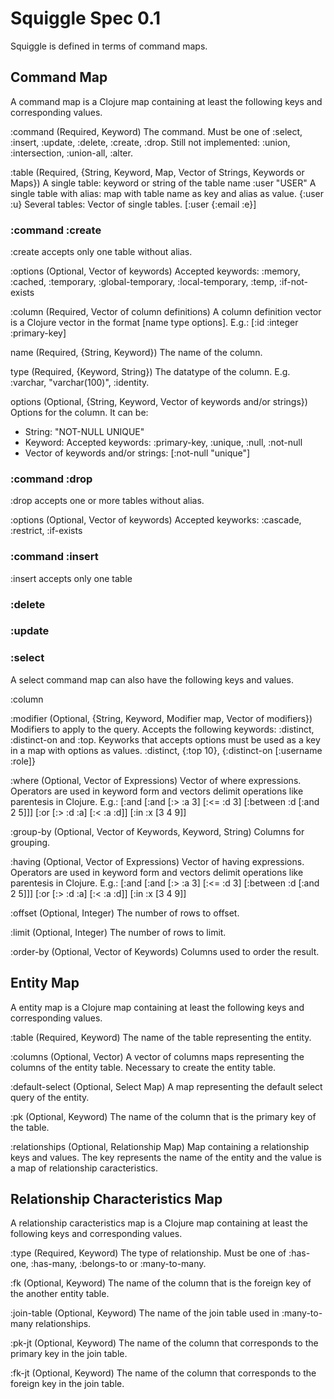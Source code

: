 # Squiggle Spec 0.1
Squiggle is defined in terms of command maps.

## Command Map
A command map is a Clojure map containing at least the following keys and
corresponding values.

:command
  (Required, Keyword)
  The command. Must be one of :select, :insert, :update, :delete, :create,
  :drop. Still not implemented: :union, :intersection, :union-all, :alter.

:table
  (Required, {String, Keyword, Map, Vector of Strings, Keywords or Maps})
  A single table: keyword or string of the table name
  :user
  "USER"
  A single table with alias: map with table name as key and alias as value.
  {:user :u}
  Several tables: Vector of single tables.
  [:user {:email :e}]

### :command :create
:create accepts only one table without alias.

:options
  (Optional, Vector of keywords)
  Accepted keywords: :memory, :cached, :temporary, :global-temporary,
  :local-temporary, :temp, :if-not-exists

:column
  (Required, Vector of column definitions)
  A column definition vector is a Clojure vector in the format
  [name type options]. E.g.:
  [:id :integer :primary-key]

  name
  (Required, {String, Keyword})
  The name of the column.

  type
  (Required, {Keyword, String})
  The datatype of the column. E.g. :varchar, "varchar(100)", :identity.

  options
  (Optional, {String, Keyword, Vector of keywords and/or strings})
  Options for the column. It can be:
  * String: "NOT-NULL UNIQUE"
  * Keyword: Accepted keywords: :primary-key, :unique, :null, :not-null
  * Vector of keywords and/or strings: [:not-null "unique"]

### :command :drop
:drop accepts one or more tables without alias.

:options
  (Optional, Vector of keywords)
  Accepted keyworks: :cascade, :restrict, :if-exists

### :command :insert
:insert accepts only one table


### :delete

### :update

### :select
A select command map can also have the following keys and values.

:column


:modifier
  (Optional, {String, Keyword, Modifier map, Vector of modifiers})
  Modifiers to apply to the query. Accepts the following keywords: :distinct,
  :distinct-on and :top. Keyworks that accepts options must be used as a
  key in a map with options as values.
  :distinct, {:top 10}, {:distinct-on [:username :role]}

:where
  (Optional, Vector of Expressions)
  Vector of where expressions. Operators are used in keyword form and vectors
  delimit operations like parentesis in Clojure. E.g.: [:and [:and [:> :a 3]
  [:<= :d 3] [:between :d [:and 2 5]]] [:or [:> :d :a] [:< :a :d]]
  [:in :x [3 4 9]]

:group-by
  (Optional, Vector of Keywords, Keyword, String)
  Columns for grouping.

:having
  (Optional, Vector of Expressions)
  Vector of having expressions. Operators are used in keyword form and vectors
  delimit operations like parentesis in Clojure. E.g.: [:and [:and [:> :a 3]
  [:<= :d 3] [:between :d [:and 2 5]]] [:or [:> :d :a] [:< :a :d]]
  [:in :x [3 4 9]]

:offset
  (Optional, Integer)
  The number of rows to offset.

:limit
  (Optional, Integer)
  The number of rows to limit.

:order-by
  (Optional, Vector of Keywords)
  Columns used to order the result.


## Entity Map
A entity map is a Clojure map containing at least the following keys and
corresponding values.

:table
  (Required, Keyword)
  The name of the table representing the entity.

:columns
  (Optional, Vector)
  A vector of columns maps representing the columns of the entity table.
  Necessary to create the entity table.

:default-select
  (Optional, Select Map)
  A map representing the default select query of the entity.

:pk
  (Optional, Keyword)
  The name of the column that is the primary key of the table.

:relationships
  (Optional, Relationship Map)
  Map containing a relationship keys and values. The key represents
  the name of the entity and the value is a map of relationship
  caracteristics.

## Relationship Characteristics Map
A relationship caracteristics map is a Clojure map containing at least the
following keys and corresponding values.

:type
  (Required, Keyword)
  The type of relationship. Must be one of :has-one, :has-many, :belongs-to
  or :many-to-many.

:fk
  (Optional, Keyword)
  The name of the column that is the foreign key of the another entity table.

:join-table
  (Optional, Keyword)
  The name of the join table used in :many-to-many relationships.

:pk-jt
  (Optional, Keyword)
  The name of the column that corresponds to the primary key in the join table.

:fk-jt
  (Optional, Keyword)
  The name of the column that corresponds to the foreign key in the join table.

